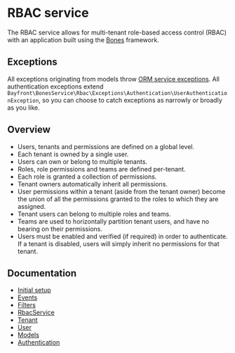 # RBAC service

The RBAC service allows for multi-tenant role-based access control (RBAC) with an application built using the [Bones](https://github.com/bayfrontmedia/bones) framework.

## Exceptions

All exceptions originating from models throw [ORM service exceptions](https://github.com/bayfrontmedia/bones-service-orm).
All authentication exceptions extend `Bayfront\BonesService\Rbac\Exceptions\Authentication\UserAuthenticationException`,
so you can choose to catch exceptions as narrowly or broadly as you like.

## Overview

- Users, tenants and permissions are defined on a global level.
- Each tenant is owned by a single user.
- Users can own or belong to multiple tenants.
- Roles, role permissions and teams are defined per-tenant.
- Each role is granted a collection of permissions.
- Tenant owners automatically inherit all permissions.
- User permissions within a tenant (aside from the tenant owner) become the union of all the permissions granted to the roles to which they are assigned.
- Tenant users can belong to multiple roles and teams.
- Teams are used to horizontally partition tenant users, and have no bearing on their permissions.
- Users must be enabled and verified (if required) in order to authenticate. If a tenant is disabled, users will simply inherit no permissions for that tenant.

## Documentation

- [Initial setup](setup.md)
- [Events](events.md)
- [Filters](filters.md)
- [RbacService](rbacservice.md)
- [Tenant](tenant.md)
- [User](user.md)
- [Models](models/README.md)
- [Authentication](authentication/README.md)